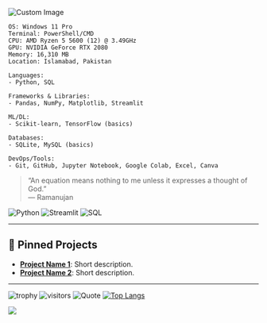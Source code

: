 <!-- Custom image or ASCII art -->
![Custom Image](https://dribbble.com/shots/25309201-CAT-net)

```
OS: Windows 11 Pro
Terminal: PowerShell/CMD
CPU: AMD Ryzen 5 5600 (12) @ 3.49GHz
GPU: NVIDIA GeForce RTX 2080
Memory: 16,310 MB
Location: Islamabad, Pakistan
```

```
Languages:
- Python, SQL

Frameworks & Libraries:
- Pandas, NumPy, Matplotlib, Streamlit

ML/DL:
- Scikit-learn, TensorFlow (basics)

Databases:
- SQLite, MySQL (basics)

DevOps/Tools:
- Git, GitHub, Jupyter Notebook, Google Colab, Excel, Canva
```

> “An equation means nothing to me unless it expresses a thought of God.”  
> — Ramanujan

![Python](https://img.shields.io/badge/Python-3776AB?style=for-the-badge&logo=python&logoColor=white)
![Streamlit](https://img.shields.io/badge/Streamlit-FF4B4B?style=for-the-badge&logo=streamlit&logoColor=white)
![SQL](https://img.shields.io/badge/SQL-4479A1?style=for-the-badge&logo=postgresql&logoColor=white)

---

## 📌 Pinned Projects

- [**Project Name 1**](#): Short description.
- [**Project Name 2**](#): Short description.

---

<!-- Optional: Add widgets for extra flair -->
![trophy](https://github-profile-trophy.vercel.app/?username=carvdr&theme=teal)
![visitors](https://komarev.com/ghpvc/?username=carvdr&color=radical&style=flat)
![Quote](https://quotes-github-readme.vercel.app/api?type=dark)
[![Top Langs](https://github-readme-stats.vercel.app/api/top-langs/?username=carvdr&layout=compact&theme=shadow_blue)](https://github.com/anuraghazra/github-readme-stats)

[![](https://visitcount.itsvg.in/api?id=carvdr&icon=2&color=9)](https://visitcount.itsvg.in)

<!-- Proudly created with GPRM ( https://gprm.itsvg.in ) -->

